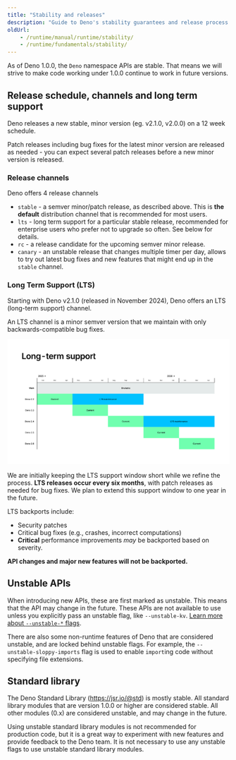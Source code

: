 ```yaml
---
title: "Stability and releases"
description: "Guide to Deno's stability guarantees and release process. Covering release channels, long-term support (LTS), unstable features, versioning policy, and how Deno maintains backward compatibility."
oldUrl:
    - /runtime/manual/runtime/stability/
    - /runtime/fundamentals/stability/
---
```


As of Deno 1.0.0, the `Deno` namespace APIs are stable. That means we will
strive to make code working under 1.0.0 continue to work in future versions.

## Release schedule, channels and long term support

Deno releases a new stable, minor version (eg. v2.1.0, v2.0.0) on a 12 week
schedule.

Patch releases including bug fixes for the latest minor version are released as
needed - you can expect several patch releases before a new minor version is
released.

### Release channels

Deno offers 4 release channels

- `stable` - a semver minor/patch release, as described above. This is **the
  default** distribution channel that is recommended for most users.
- `lts` - long term support for a particular stable release, recommended for
  enterprise users who prefer not to upgrade so often. See below for details.
- `rc` - a release candidate for the upcoming semver minor release.
- `canary` - an unstable release that changes multiple timer per day, allows to
  try out latest bug fixes and new features that might end up in the `stable`
  channel.

### Long Term Support (LTS)

Starting with Deno v2.1.0 (released in November 2024), Deno offers an LTS
(long-term support) channel.

An LTS channel is a minor semver version that we maintain with only
backwards-compatible bug fixes.

![Deno long-term support schedule](./images/deno-lts-support.png)

We are initially keeping the LTS support window short while we refine the
process. **LTS releases occur every six months**, with patch releases as needed
for bug fixes. We plan to extend this support window to one year in the future.

LTS backports include:

- Security patches
- Critical bug fixes (e.g., crashes, incorrect computations)
- **Critical** performance improvements _may_ be backported based on severity.

**API changes and major new features will not be backported.**

## Unstable APIs

When introducing new APIs, these are first marked as unstable. This means that
the API may change in the future. These APIs are not available to use unless you
explicitly pass an unstable flag, like `--unstable-kv`.
[Learn more about `--unstable-*` flags](/runtime/reference/cli/unstable_flags).

There are also some non-runtime features of Deno that are considered unstable,
and are locked behind unstable flags. For example, the
`--unstable-sloppy-imports` flag is used to enable `import`ing code without
specifying file extensions.

## Standard library

The Deno Standard Library (https://jsr.io/@std) is mostly stable. All standard
library modules that are version 1.0.0 or higher are considered stable. All
other modules (0.x) are considered unstable, and may change in the future.

Using unstable standard library modules is not recommended for production code,
but it is a great way to experiment with new features and provide feedback to
the Deno team. It is not necessary to use any unstable flags to use unstable
standard library modules.
